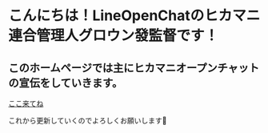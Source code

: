 <!DOCTYPE html>
<html lang="ja">
<head>
 <meta charset="UTF-8">
 <title>Hikakin_Mania Union</title>
</head>
<body>
 <h1>こんにちは！LineOpenChatのヒカマニ連合管理人グロウン發監督です！</h1>
 <h2>このホームページでは主にヒカマニオープンチャットの宣伝をしていきます。</h2>
 <a href="#オープンチャット「ヒカマニ連合」
 https://line.me/ti/g2/Qtf38C29hI4X3CrL3ardRU2l94ijej9bKyCwJQ?utm_source=invitation&utm_medium=link_copy&utm_campaign=default">ここ来てね</a>
 <p>これから更新していくのでよろしくお願いします🙇<p>
</body>
